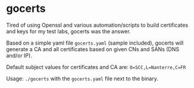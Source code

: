 gocerts
=======

Tired of using Openssl and various automation/scripts to build certificates and keys for my test labs, gocerts was the answer.

Based on a simple yaml file ```gocerts.yaml``` (sample included), gocerts will generate a CA and all certificates based on given CNs and SANs (DNS and/or IP).

Default subject values for certificates and CA are: ```O=SCC,L=Nanterre,C=FR```

Usage: ```./gocerts``` with the ```gocerts.yaml``` file next to the binary.
